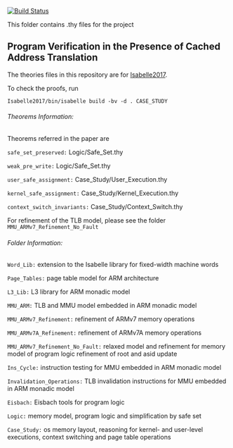 [![Build Status](https://travis-ci.org/SEL4PROJ/tlb.svg?branch=master)](https://travis-ci.org/SEL4PROJ/tlb)

This folder contains .thy files for the project

##  Program Verification in the Presence of Cached Address Translation


The theories files in this repository are for [Isabelle2017][1].

To check the proofs, run

    Isabelle2017/bin/isabelle build -bv -d . CASE_STUDY

###### Theorems Information:

Theorems referred in the paper are

`safe_set_preserved:` Logic/Safe\_Set.thy

`weak_pre_write:` Logic/Safe\_Set.thy

`user_safe_assignment:` Case\_Study/User\_Execution.thy

`kernel_safe_assignment:` Case\_Study/Kernel\_Execution.thy

`context_switch_invariants:` Case\_Study/Context\_Switch.thy


For refinement of the TLB model, please see the folder `MMU_ARMv7_Refinement_No_Fault`

###### Folder Information:

`Word_Lib:`
         extension to the Isabelle library for fixed-width
         machine words

`Page_Tables:`
         page table model for ARM architecture

`L3_Lib:`
         L3 library for ARM monadic model

`MMU_ARM:`
         TLB and MMU model embedded in ARM monadic model 


`MMU_ARMv7_Refinement:`
         refinement of ARMv7 memory operations

`MMU_ARMv7A_Refinement:`
         refinement of ARMv7A memory operations

`MMU_ARMv7_Refinement_No_Fault:`
         relaxed model and refinement for memory 
         model of program logic
		 refinement of root and asid update 

`Ins_Cycle:`
         instruction testing for MMU embedded in 
         ARM monadic model

`Invalidation_Operations:`
         TLB invalidation instructions for MMU embedded 
         in ARM monadic model

`Eisbach:`
         Eisbach tools for program logic

`Logic:`
         memory model, program logic and simplification 
         by safe set

`Case_Study:`
          os memory layout, reasoning for kernel- and 
          user-level executions, context switching 
          and page table operations



[1]: http://isabelle.in.tum.de "Isabelle Website"

